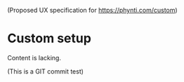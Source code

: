 (Proposed UX specification for https://phynti.com/custom)

# Custom setup

Content is lacking.

(This is a GIT commit test)